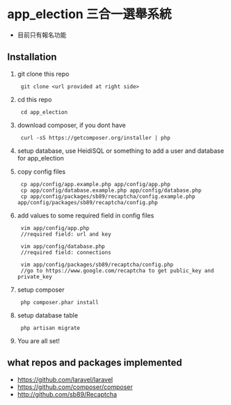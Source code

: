 # app_election 三合一選舉系統

* 目前只有報名功能

## Installation

1. git clone this repo

        git clone <url provided at right side>

2. cd this repo

        cd app_election

3. download composer, if you dont have

        curl -sS https://getcomposer.org/installer | php

4. setup database, use HeidiSQL or something to add a user and database for app_election

5. copy config files

        cp app/config/app.example.php app/config/app.php
        cp app/config/database.example.php app/config/database.php
        cp app/config/packages/sb89/recaptcha/config.example.php app/config/packages/sb89/recaptcha/config.php

6. add values to some required field in config files

        vim app/config/app.php
        //required field: url and key

        vim app/config/database.php
        //required field: connections

        vim app/config/packages/sb89/recaptcha/config.php
        //go to https://www.google.com/recaptcha to get public_key and private_key

7. setup composer

        php composer.phar install

8. setup database table

        php artisan migrate

9. You are all set!


## what repos and packages implemented

* https://github.com/laravel/laravel
* https://github.com/composer/composer
* http://github.com/sb89/Recaptcha
